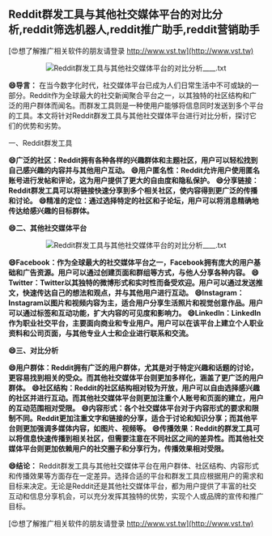 ## **Reddit群发工具与其他社交媒体平台的对比分析,reddit筛选机器人,reddit推广助手,reddit营销助手**

[😍想了解推广相关软件的朋友请登录 http://www.vst.tw](http://www.vst.tw)

 <center><img src="https://vst.tw/MP4/tuiguang/png/3.png" alt="Reddit群发工具与其他社交媒体平台的对比分析____.txt"></center>

**😄导言：**
在当今数字化时代，社交媒体平台已成为人们日常生活中不可或缺的一部分。Reddit作为全球最大的社交新闻聚合平台之一，以其独特的社区结构和广泛的用户群体而闻名。而群发工具则是一种使用户能够将信息同时发送到多个平台的工具。本文将针对Reddit群发工具与其他社交媒体平台进行对比分析，探讨它们的优势和劣势。

一、Reddit群发工具

**😄广泛的社区：Reddit拥有各种各样的兴趣群体和主题社区，用户可以轻松找到自己感兴趣的内容并与其他用户互动。**
**😄用户匿名性：Reddit允许用户使用匿名账号进行发帖和评论，这为用户提供了更大的自由度和隐私保护。**
**😄分享链接：Reddit群发工具可以将链接快速分享到多个相关社区，使内容得到更广泛的传播和讨论。**
**😄精准的定位：通过选择特定的社区和子论坛，用户可以将消息精确地传达给感兴趣的目标群体。**

**😄二、其他社交媒体平台**

 <center><img src="https://vst.tw/MP4/tuiguang/png/1.png" alt="Reddit群发工具与其他社交媒体平台的对比分析____.txt"></center>

**😄Facebook：作为全球最大的社交媒体平台之一，Facebook拥有庞大的用户基础和广告资源。用户可以通过创建页面和群组等方式，与他人分享各种内容。**
**😄Twitter：Twitter以其独特的微博形式和实时性而备受欢迎。用户可以通过发送推文，快速传达自己的想法和观点，并与其他用户进行互动。**
**😄Instagram：Instagram以图片和视频内容为主，适合用户分享生活照片和视觉创意作品。用户可以通过标签和互动功能，扩大内容的可见度和影响力。**
**😄LinkedIn：LinkedIn作为职业社交平台，主要面向商业和专业用户。用户可以在该平台上建立个人职业资料和公司页面，与其他专业人士和企业进行联系和交流。**

**😄三、对比分析**

**😄用户群体：Reddit拥有广泛的用户群体，尤其是对于特定兴趣和话题的讨论，更容易找到相关的受众。而其他社交媒体平台则更加多样化，涵盖了更广泛的用户群体。**
**😄社区结构：Reddit的社区结构相对较为开放，用户可以自由选择感兴趣的社区并进行互动。而其他社交媒体平台则更加注重个人账号和页面的建立，用户的互动范围相对受限。**
**😄内容形式：各个社交媒体平台对于内容形式的要求和限制不同。Reddit更加注重文字和链接的分享，适合于讨论和知识分享；而其他平台则更加强调多媒体内容，如图片、视频等。**
**😄传播效果：Reddit的群发工具可以将信息快速传播到相关社区，但需要注意在不同社区之间的差异性。而其他社交媒体平台则更加依赖用户的社交圈子和分享行为，传播效果相对受限。**

**😄结论：**
Reddit群发工具与其他社交媒体平台在用户群体、社区结构、内容形式和传播效果等方面存在一定差异。选择合适的平台和群发工具应根据用户的需求和目标来决定。无论是Reddit还是其他社交媒体平台，都为用户提供了丰富的社交互动和信息分享机会，可以充分发挥其独特的优势，实现个人或品牌的宣传和推广目标。

[😍想了解推广相关软件的朋友请登录 http://www.vst.tw](http://www.vst.tw)



